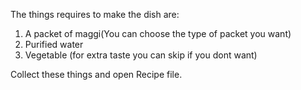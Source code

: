 The things requires to make the dish are:
1) A packet of maggi(You can choose the type of packet you want)
2) Purified water
3) Vegetable (for extra taste you can skip if you dont want)

Collect these things and open Recipe file.